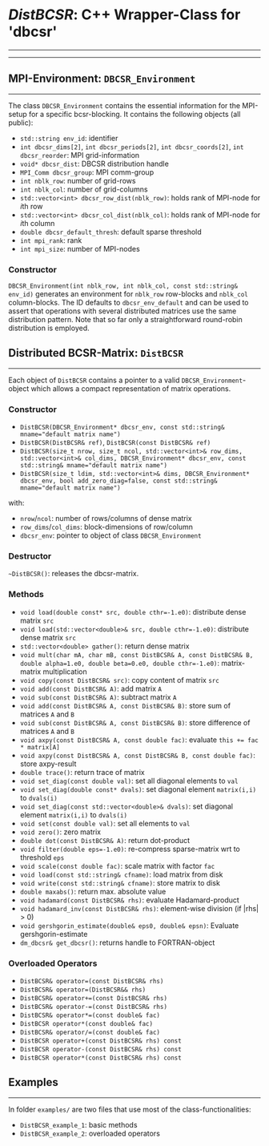 # *DistBCSR*: C++ Wrapper-Class for 'dbcsr'
---
---


## MPI-Environment: `DBCSR_Environment`
---

The class `DBCSR_Environment` contains the essential information
for the MPI-setup for a specific bcsr-blocking.
It contains the following objects (all public):

+ `std::string env_id`: identifier
+ `int dbcsr_dims[2]`, `int dbcsr_periods[2]`, `int dbcsr_coords[2]`, `int dbcsr_reorder`:
  MPI grid-information
+ `void* dbcsr_dist`: DBCSR distribution handle
+ `MPI_Comm dbcsr_group`: MPI comm-group
+ `int nblk_row`: number of grid-rows
+ `int nblk_col`: number of grid-columns
+ `std::vector<int> dbcsr_row_dist(nblk_row)`: holds rank of MPI-node for *i*th row
+ `std::vector<int> dbcsr_col_dist(nblk_col)`: holds rank of MPI-node for *i*th column
+ `double dbcsr_default_thresh`: default sparse threshold
+ `int mpi_rank`: rank
+ `int mpi_size`: number of MPI-nodes

### Constructor
`DBCSR_Environment(int nblk_row, int nblk_col, const std::string& env_id)` generates an
environment for `nblk_row` row-blocks and `nblk_col` column-blocks. The ID
defaults to `dbcsr_env_default` and can be used to assert that operations with
several distributed matrices use the same distribution pattern.
Note that so far only a straightforward round-robin distribution is employed.


## Distributed BCSR-Matrix: `DistBCSR`
---
Each object of `DistBCSR` contains a pointer to a valid `DBCSR_Environment`-object which
allows a compact representation of matrix operations. 

### Constructor
+ `DistBCSR(DBCSR_Environment* dbcsr_env, const std::string& mname="default matrix name")`
+ `DistBCSR(DistBCSR& ref)`, `DistBCSR(const DistBCSR& ref)`
+ `DistBCSR(size_t nrow, size_t ncol, std::vector<int>& row_dims, std::vector<int>& col_dims, DBCSR_Environment* dbcsr_env,
            const std::string& mname="default matrix name")`
+ `DistBCSR(size_t ldim, std::vector<int>& dims, DBCSR_Environment* dbcsr_env, bool add_zero_diag=false, const std::string& mname="default matrix name")`

with:

+ `nrow`/`ncol`: number of rows/columns of dense matrix
+ `row_dims`/`col_dims`: block-dimensions of row/column
+ `dbcsr_env`: pointer to object of class `DBCSR_Environment`

### Destructor
`~DistBCSR()`: releases the dbcsr-matrix.

### Methods
+ `void load(double const* src, double cthr=-1.e0)`: distribute dense matrix `src`
+ `void load(std::vector<double>& src, double cthr=-1.e0)`: distribute dense matrix `src`
+ `std::vector<double> gather()`: return dense matrix
+ `void mult(char mA, char mB, const DistBCSR& A, const DistBCSR& B, double alpha=1.e0, double beta=0.e0, double cthr=-1.e0)`: matrix-matrix multiplication
+ `void copy(const DistBCSR& src)`: copy content of matrix `src`
+ `void add(const DistBCSR& A)`: add matrix `A`
+ `void sub(const DistBCSR& A)`: subtract matrix `A`
+ `void add(const DistBCSR& A, const DistBCSR& B)`: store sum of matrices `A` and `B`
+ `void sub(const DistBCSR& A, const DistBCSR& B)`: store difference of matrices `A` and `B`
+ `void axpy(const DistBCSR& A, const double fac)`: evaluate `this += fac * matrix[A]`
+ `void axpy(const DistBCSR& A, const DistBCSR& B, const double fac)`: store axpy-result
+ `double trace()`: return trace of matrix
+ `void set_diag(const double val)`: set all diagonal elements to `val`
+ `void set_diag(double const* dvals)`: set diagonal element `matrix(i,i)` to `dvals(i)`
+ `void set_diag(const std::vector<double>& dvals)`: set diagonal element `matrix(i,i)` to `dvals(i)`
+ `void set(const double val)`: set all elements to `val`
+ `void zero()`: zero matrix
+ `double dot(const DistBCSR& A)`: return dot-product
+ `void filter(double eps=-1.e0)`: re-compress sparse-matrix wrt to threshold `eps`
+ `void scale(const double fac)`: scale matrix with factor `fac`
+ `void load(const std::string& cfname)`: load matrix from disk
+ `void write(const std::string& cfname)`: store matrix to disk
+ `double maxabs()`: return max. absolute value
+ `void hadamard(const DistBCSR& rhs)`: evaluate Hadamard-product
+ `void hadamard_inv(const DistBCSR& rhs)`: element-wise division (if |rhs| > 0)
+ `void gershgorin_estimate(double& eps0, double& epsn)`: Evaluate gershgorin-estimate
+ `dm_dbcsr& get_dbcsr()`: returns handle to FORTRAN-object

### Overloaded Operators
+ `DistBCSR& operator=(const DistBCSR& rhs)`
+ `DistBCSR& operator=(DistBCSR&& rhs)`
+ `DistBCSR& operator+=(const DistBCSR& rhs)`
+ `DistBCSR& operator-=(const DistBCSR& rhs)`
+ `DistBCSR& operator*=(const double& fac)`
+ `DistBCSR operator*(const double& fac)`
+ `DistBCSR& operator/=(const double& fac)`
+ `DistBCSR operator+(const DistBCSR& rhs) const`
+ `DistBCSR operator-(const DistBCSR& rhs) const`
+ `DistBCSR operator*(const DistBCSR& rhs) const`

## Examples
---
In folder `examples/` are two files that use most of the class-functionalities:

+ `DistBCSR_example_1`: basic methods
+ `DistBCSR_example_2`: overloaded operators
